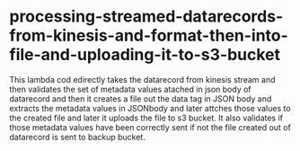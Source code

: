 # processing-streamed-datarecords-from-kinesis-and-format-then-into-file-and-uploading-it-to-s3-bucket
This lambda cod edirectly takes the datarecord from kinesis stream and then validates the set of metadata values atached in json body of datarecord and then it creates a file out the data tag in JSON body and extracts the metadata values in JSONbody and later attches those values to the created file and later it uploads the file to s3 bucket.
It also validates if those metadata values have been correctly sent if not the file created out of datarecord is sent to backup bucket.
